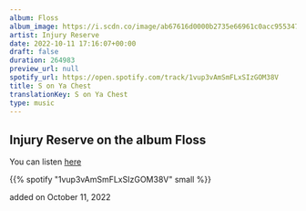 ```yaml
---
album: Floss
album_image: https://i.scdn.co/image/ab67616d0000b2735e66961c0acc955347d076bb
artist: Injury Reserve
date: 2022-10-11 17:16:07+00:00
draft: false
duration: 264983
preview_url: null
spotify_url: https://open.spotify.com/track/1vup3vAmSmFLxSIzGOM38V
title: S on Ya Chest
translationKey: S on Ya Chest
type: music
---
```


## Injury Reserve on the album Floss

You can listen [here](https://open.spotify.com/track/1vup3vAmSmFLxSIzGOM38V)

{{% spotify "1vup3vAmSmFLxSIzGOM38V" small %}}

added on October 11, 2022
